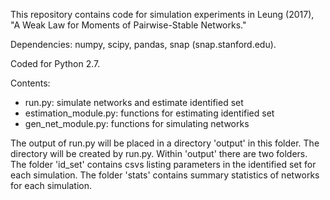 This repository contains code for simulation experiments in Leung (2017), "A Weak Law for Moments of Pairwise-Stable Networks." 

Dependencies: numpy, scipy, pandas, snap (snap.stanford.edu).

Coded for Python 2.7.

Contents:
* run.py: simulate networks and estimate identified set
* estimation\_module.py: functions for estimating identified set
* gen\_net\_module.py: functions for simulating networks

The output of run.py will be placed in a directory 'output' in this folder. The directory will be created by run.py. Within 'output' there are two folders. The folder 'id\_set' contains csvs listing parameters in the identified set for each simulation. The folder 'stats' contains summary statistics of networks for each simulation.

